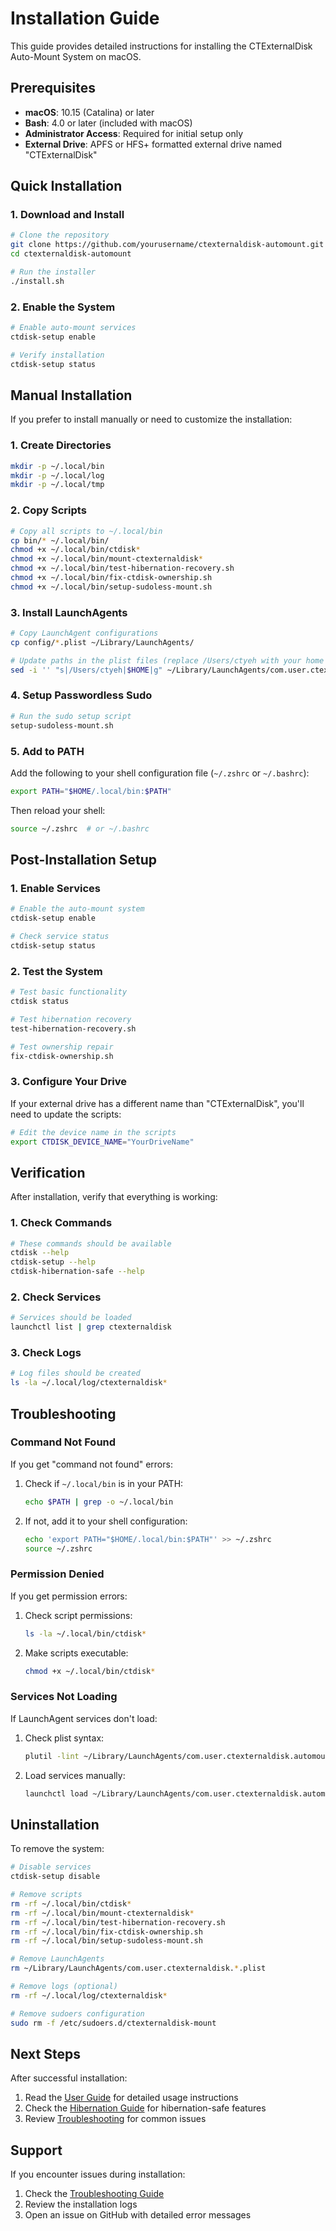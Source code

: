 # Installation Guide

This guide provides detailed instructions for installing the CTExternalDisk Auto-Mount System on macOS.

## Prerequisites

- **macOS**: 10.15 (Catalina) or later
- **Bash**: 4.0 or later (included with macOS)
- **Administrator Access**: Required for initial setup only
- **External Drive**: APFS or HFS+ formatted external drive named "CTExternalDisk"

## Quick Installation

### 1. Download and Install

```bash
# Clone the repository
git clone https://github.com/yourusername/ctexternaldisk-automount.git
cd ctexternaldisk-automount

# Run the installer
./install.sh
```

### 2. Enable the System

```bash
# Enable auto-mount services
ctdisk-setup enable

# Verify installation
ctdisk-setup status
```

## Manual Installation

If you prefer to install manually or need to customize the installation:

### 1. Create Directories

```bash
mkdir -p ~/.local/bin
mkdir -p ~/.local/log
mkdir -p ~/.local/tmp
```

### 2. Copy Scripts

```bash
# Copy all scripts to ~/.local/bin
cp bin/* ~/.local/bin/
chmod +x ~/.local/bin/ctdisk*
chmod +x ~/.local/bin/mount-ctexternaldisk*
chmod +x ~/.local/bin/test-hibernation-recovery.sh
chmod +x ~/.local/bin/fix-ctdisk-ownership.sh
chmod +x ~/.local/bin/setup-sudoless-mount.sh
```

### 3. Install LaunchAgents

```bash
# Copy LaunchAgent configurations
cp config/*.plist ~/Library/LaunchAgents/

# Update paths in the plist files (replace /Users/ctyeh with your home directory)
sed -i '' "s|/Users/ctyeh|$HOME|g" ~/Library/LaunchAgents/com.user.ctexternaldisk.*.plist
```

### 4. Setup Passwordless Sudo

```bash
# Run the sudo setup script
setup-sudoless-mount.sh
```

### 5. Add to PATH

Add the following to your shell configuration file (`~/.zshrc` or `~/.bashrc`):

```bash
export PATH="$HOME/.local/bin:$PATH"
```

Then reload your shell:

```bash
source ~/.zshrc  # or ~/.bashrc
```

## Post-Installation Setup

### 1. Enable Services

```bash
# Enable the auto-mount system
ctdisk-setup enable

# Check service status
ctdisk-setup status
```

### 2. Test the System

```bash
# Test basic functionality
ctdisk status

# Test hibernation recovery
test-hibernation-recovery.sh

# Test ownership repair
fix-ctdisk-ownership.sh
```

### 3. Configure Your Drive

If your external drive has a different name than "CTExternalDisk", you'll need to update the scripts:

```bash
# Edit the device name in the scripts
export CTDISK_DEVICE_NAME="YourDriveName"
```

## Verification

After installation, verify that everything is working:

### 1. Check Commands

```bash
# These commands should be available
ctdisk --help
ctdisk-setup --help
ctdisk-hibernation-safe --help
```

### 2. Check Services

```bash
# Services should be loaded
launchctl list | grep ctexternaldisk
```

### 3. Check Logs

```bash
# Log files should be created
ls -la ~/.local/log/ctexternaldisk*
```

## Troubleshooting

### Command Not Found

If you get "command not found" errors:

1. Check if `~/.local/bin` is in your PATH:
   ```bash
   echo $PATH | grep -o ~/.local/bin
   ```

2. If not, add it to your shell configuration:
   ```bash
   echo 'export PATH="$HOME/.local/bin:$PATH"' >> ~/.zshrc
   source ~/.zshrc
   ```

### Permission Denied

If you get permission errors:

1. Check script permissions:
   ```bash
   ls -la ~/.local/bin/ctdisk*
   ```

2. Make scripts executable:
   ```bash
   chmod +x ~/.local/bin/ctdisk*
   ```

### Services Not Loading

If LaunchAgent services don't load:

1. Check plist syntax:
   ```bash
   plutil -lint ~/Library/LaunchAgents/com.user.ctexternaldisk.automount.plist
   ```

2. Load services manually:
   ```bash
   launchctl load ~/Library/LaunchAgents/com.user.ctexternaldisk.automount.plist
   ```

## Uninstallation

To remove the system:

```bash
# Disable services
ctdisk-setup disable

# Remove scripts
rm -rf ~/.local/bin/ctdisk*
rm -rf ~/.local/bin/mount-ctexternaldisk*
rm -rf ~/.local/bin/test-hibernation-recovery.sh
rm -rf ~/.local/bin/fix-ctdisk-ownership.sh
rm -rf ~/.local/bin/setup-sudoless-mount.sh

# Remove LaunchAgents
rm ~/Library/LaunchAgents/com.user.ctexternaldisk.*.plist

# Remove logs (optional)
rm -rf ~/.local/log/ctexternaldisk*

# Remove sudoers configuration
sudo rm -f /etc/sudoers.d/ctexternaldisk-mount
```

## Next Steps

After successful installation:

1. Read the [User Guide](USER_GUIDE.md) for detailed usage instructions
2. Check the [Hibernation Guide](HIBERNATION.md) for hibernation-safe features
3. Review [Troubleshooting](TROUBLESHOOTING.md) for common issues

## Support

If you encounter issues during installation:

1. Check the [Troubleshooting Guide](TROUBLESHOOTING.md)
2. Review the installation logs
3. Open an issue on GitHub with detailed error messages
